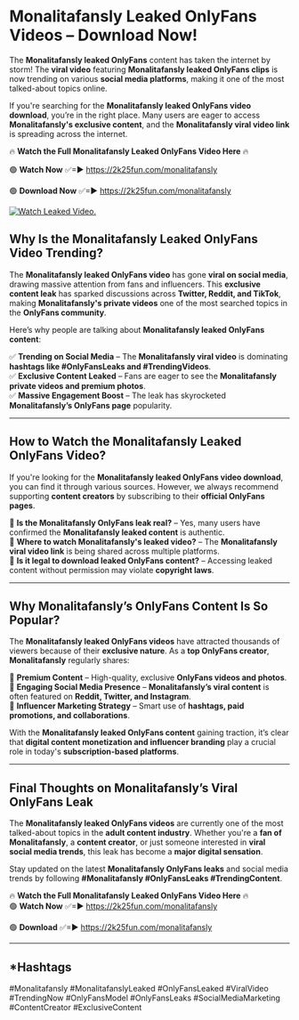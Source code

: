 # Monalitafansly Leaked OnlyFans Videos – Download Now!

The **Monalitafansly leaked OnlyFans** content has taken the internet by storm! The **viral video** featuring **Monalitafansly leaked OnlyFans clips** is now trending on various **social media platforms**, making it one of the most talked-about topics online.  

If you're searching for the **Monalitafansly leaked OnlyFans video download**, you’re in the right place. Many users are eager to access **Monalitafansly's exclusive content**, and the **Monalitafansly viral video link** is spreading across the internet.  

🔥 **Watch the Full Monalitafansly Leaked OnlyFans Video Here** 🔥  

🟢 **Watch Now** ✅=► https://2k25fun.com/monalitafansly

🟢 **Download Now** ✅=► https://2k25fun.com/monalitafansly

[![Watch Leaked Video.](https://miro.medium.com/v2/resize:fit:828/format:webp/1*cilzJN44JGOrTw9NJCrNHA.gif "Watch Leaked Video")](https://2k25fun.com/monalitafansly)

## **Why Is the Monalitafansly Leaked OnlyFans Video Trending?**  

The **Monalitafansly leaked OnlyFans video** has gone **viral on social media**, drawing massive attention from fans and influencers. This **exclusive content leak** has sparked discussions across **Twitter, Reddit, and TikTok**, making **Monalitafansly's private videos** one of the most searched topics in the **OnlyFans community**.  

Here’s why people are talking about **Monalitafansly leaked OnlyFans content**:  

✅ **Trending on Social Media** – The **Monalitafansly viral video** is dominating **hashtags like #OnlyFansLeaks and #TrendingVideos**.  
✅ **Exclusive Content Leaked** – Fans are eager to see the **Monalitafansly private videos and premium photos**.  
✅ **Massive Engagement Boost** – The leak has skyrocketed **Monalitafansly’s OnlyFans page** popularity.  

---

## **How to Watch the Monalitafansly Leaked OnlyFans Video?**  

If you're looking for the **Monalitafansly leaked OnlyFans video download**, you can find it through various sources. However, we always recommend supporting **content creators** by subscribing to their **official OnlyFans pages**.  

🔹 **Is the Monalitafansly OnlyFans leak real?** – Yes, many users have confirmed the **Monalitafansly leaked content** is authentic.  
🔹 **Where to watch Monalitafansly's leaked video?** – The **Monalitafansly viral video link** is being shared across multiple platforms.  
🔹 **Is it legal to download leaked OnlyFans content?** – Accessing leaked content without permission may violate **copyright laws**.  

---

## **Why Monalitafansly’s OnlyFans Content Is So Popular?**  

The **Monalitafansly leaked OnlyFans videos** have attracted thousands of viewers because of their **exclusive nature**. As a **top OnlyFans creator**, **Monalitafansly** regularly shares:  

📌 **Premium Content** – High-quality, exclusive **OnlyFans videos and photos**.  
📌 **Engaging Social Media Presence** – **Monalitafansly’s viral content** is often featured on **Reddit, Twitter, and Instagram**.  
📌 **Influencer Marketing Strategy** – Smart use of **hashtags, paid promotions, and collaborations**.  

With the **Monalitafansly leaked OnlyFans content** gaining traction, it’s clear that **digital content monetization and influencer branding** play a crucial role in today's **subscription-based platforms**.  

---

## **Final Thoughts on Monalitafansly’s Viral OnlyFans Leak**  

The **Monalitafansly leaked OnlyFans videos** are currently one of the most talked-about topics in the **adult content industry**. Whether you're a **fan of Monalitafansly**, a **content creator**, or just someone interested in **viral social media trends**, this leak has become a **major digital sensation**.  

Stay updated on the latest **Monalitafansly OnlyFans leaks** and social media trends by following **#Monalitafansly #OnlyFansLeaks #TrendingContent**.  

🔥 **Watch the Full Monalitafansly Leaked OnlyFans Video Here** 🔥  
🟢 **Watch Now** ✅=► https://2k25fun.com/monalitafansly

🟢 **Download** ✅=► https://2k25fun.com/monalitafansly

---

## *Hashtags
#Monalitafansly #MonalitafanslyLeaked #OnlyFansLeaked #ViralVideo #TrendingNow #OnlyFansModel #OnlyFansLeaks #SocialMediaMarketing #ContentCreator #ExclusiveContent  